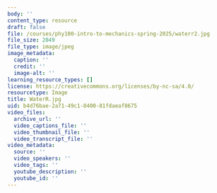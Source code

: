 ```yaml
---
body: ''
content_type: resource
draft: false
file: /courses/phy100-intro-to-mechanics-spring-2025/waterr2.jpg
file_size: 2049
file_type: image/jpeg
image_metadata:
  caption: ''
  credit: ''
  image-alt: ''
learning_resource_types: []
license: https://creativecommons.org/licenses/by-nc-sa/4.0/
resourcetype: Image
title: WaterR.jpg
uid: b4d76bae-2a71-49c1-8400-81fdaeaf8675
video_files:
  archive_url: ''
  video_captions_file: ''
  video_thumbnail_file: ''
  video_transcript_file: ''
video_metadata:
  source: ''
  video_speakers: ''
  video_tags: ''
  youtube_description: ''
  youtube_id: ''
---
```

